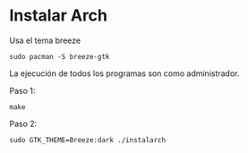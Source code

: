 # Instalar Arch

Usa el tema breeze 

```sudo pacman -S breeze-gtk```

La ejecución de todos los programas son como administrador.

Paso 1:

```make```

Paso 2:

```sudo GTK_THEME=Breeze:dark ./instalarch```

